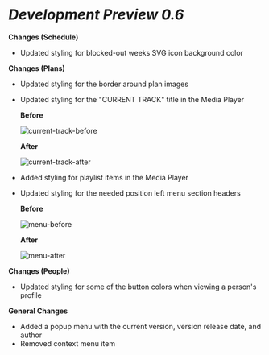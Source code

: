 # ***Development Preview 0.6***

**Changes (Schedule)**
- Updated styling for blocked-out weeks SVG icon background color

**Changes (Plans)**
- Updated styling for the border around plan images
- Updated styling for the "CURRENT TRACK" title in the Media Player

  **Before**

  ![current-track-before](https://github.com/jacobmrtn/pco-dark-mode-updates/assets/135056345/c766202e-f576-45c5-b3b5-0c850fd9d639)

  **After**

  ![current-track-after](https://github.com/jacobmrtn/pco-dark-mode-updates/assets/135056345/edbe8464-b5bb-4e43-8c09-3b3959cb8aaf)


  
- Added styling for playlist items in the Media Player
- Updated styling for the needed position left menu section headers

  **Before**
  
  ![menu-before](https://github.com/jacobmrtn/pco-dark-mode-updates/assets/135056345/2d53f7cf-3848-4ead-8576-fa53cb4c9592)


  **After**

  ![menu-after](https://github.com/jacobmrtn/pco-dark-mode-updates/assets/135056345/978171bd-c7be-439a-9f5e-2a9c4864f2b9)


 

**Changes (People)**
- Updated styling for some of the button colors when viewing a person's profile 

**General Changes**
- Added a popup menu with the current version, version release date, and author 
- Removed context menu item
